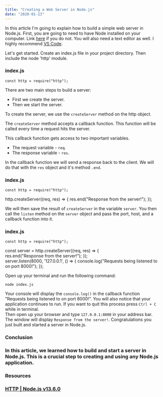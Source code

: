 ```yaml
---
title: "Creating a Web Server in Node.js"
date: "2020-01-13"
---
```


In this article I'm going to explain how to build a simple web server in Node.js. First, you are going to need to have Node installed on your computer. Link <a href="https://nodejs.org/en/" class="font-sans text-magenta-500 font-semibold hover:underline">here</a> if you do not. You will also need a text editor as well. I highly recommend <a href="https://code.visualstudio.com/" class="font-sans text-magenta-500 font-semibold hover:underline">VS Code</a>.

<div class="mt-4">

Let's get started. Create an index.js file in your project directory. Then include the node 'http' module.

</div>

<div class="text-blue-grey-050 text-sm font-sans bg-blue-grey-900 mt-4 rounded border-b-1">
<h3 class="p-4 border-b border-blue-grey-700">index.js</h3>
<div class="p-4 text-magenta-400">

    const http = require("http");

</div>
</div>

<div class="mt-8">

There are two main steps to build a server:

- First we create the server.
- Then we start the server.

To create the server, we use the `createServer` method on the http object.

The `createServer` method accepts a callback function. This function will be called every time a request hits the server.

This callback function gets access to two important variables.

- The request variable - `req`.
- The response variable - `res`.

In the callback function we will send a response back to the client. We will do that with the `res` object and it's method `.end`.

</div>

<div class="text-blue-grey-050 text-sm font-sans bg-blue-grey-900 mt-4 rounded border-b-1">
<h3 class="p-4 border-b border-blue-grey-700">index.js</h3>
<div class="pt-4 pl-5 text-magenta-400">

    const http = require("http");

</div>
<div class="pl-4 text-magenta-400 font-mono bg-blue-grey-800 border-l-4 border-magenta-700 whitespace-pre-wrap">http.createServer((req, res) => {
    res.end("Response from the server!");
});
</div>
<div class="p-4">

</div>
</div>

<div class="mt-8">

We will then save the result of `createServer` in the variable `server`. You then call the `listen` method on the `server` object and pass the port, host, and a callback function into it.

</div>

<div class="text-blue-grey-050 text-sm font-sans bg-blue-grey-900 mt-4 rounded border-b-1 ">
<h3 class="p-4 border-b border-blue-grey-700">index.js</h3>
<div class="pt-4 pl-5 text-magenta-400">

    const http = require("http");


</div>
<div class="pl-4 text-magenta-400 font-mono bg-blue-grey-800 border-l-4 border-magenta-700 whitespace-pre-wrap">const server = http.createServer((req, res) => {
</div>
<div class="pl-5 text-magenta-400 font-mono whitespace-pre-wrap">   res.end("Response from the server!");
});

</div>
<div class="pl-4 text-magenta-400 font-mono bg-blue-grey-800 border-l-4 border-magenta-700 whitespace-pre-wrap">server.listen(8000, '127.0.0.1', () => {
    console.log("Requests being listened to on port 8000!");
});
</div>
<div class="p-4">
    
</div>
</div>

<div class="mt-8">

Open up your terminal and run the following command:

</div>

<div class="p-4 text-blue-grey-050 text-sm bg-blue-grey-900 mt-4 rounded border-b-1">

    node index.js

</div>

<div class="mt-8">

Your console will display the `console.log()` in the callback function "Requests being listened to on port 8000!". You will also notice that your application continues to run. If you want to quit this process press `Ctrl + C` while in terminal.  
Then open up your browser and type `127.0.0.1:8000` in your address bar. The window will display `Response from the server!`. Congratulations you just built and started a server in Node.js.

</div>

<div class="mt-8">

<h3 class="text-2xl font-sans font-semibold tracking-tight">Conclusion<h3>

In this article, we learned how to build and start a server in Node.js. This is a crucial step to creating and using any Node.js application.

</div>

<div class="mt-8">

<h3 class="text-2xl font-sans font-semibold tracking-tight">Resources<h3>

<div class="font-sans text-magenta-500 font-semibold hover:underline">

[HTTP | Node.js v13.6.0](https://nodejs.org/api/http.html)

</div>
</div>
